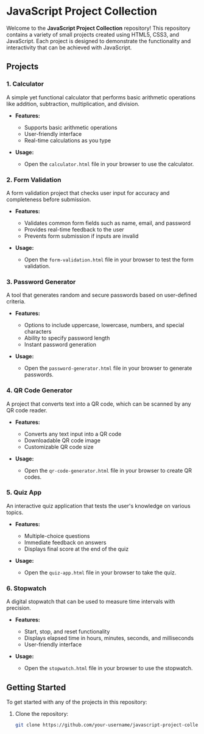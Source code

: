 # JavaScript Project Collection

Welcome to the **JavaScript Project Collection** repository! This repository contains a variety of small projects created using HTML5, CSS3, and JavaScript. Each project is designed to demonstrate the functionality and interactivity that can be achieved with JavaScript.

## Projects

### 1. Calculator
A simple yet functional calculator that performs basic arithmetic operations like addition, subtraction, multiplication, and division.

- **Features:**
  - Supports basic arithmetic operations
  - User-friendly interface
  - Real-time calculations as you type

- **Usage:**
  - Open the `calculator.html` file in your browser to use the calculator.

### 2. Form Validation
A form validation project that checks user input for accuracy and completeness before submission.

- **Features:**
  - Validates common form fields such as name, email, and password
  - Provides real-time feedback to the user
  - Prevents form submission if inputs are invalid

- **Usage:**
  - Open the `form-validation.html` file in your browser to test the form validation.

### 3. Password Generator
A tool that generates random and secure passwords based on user-defined criteria.

- **Features:**
  - Options to include uppercase, lowercase, numbers, and special characters
  - Ability to specify password length
  - Instant password generation

- **Usage:**
  - Open the `password-generator.html` file in your browser to generate passwords.

### 4. QR Code Generator
A project that converts text into a QR code, which can be scanned by any QR code reader.

- **Features:**
  - Converts any text input into a QR code
  - Downloadable QR code image
  - Customizable QR code size

- **Usage:**
  - Open the `qr-code-generator.html` file in your browser to create QR codes.

### 5. Quiz App
An interactive quiz application that tests the user's knowledge on various topics.

- **Features:**
  - Multiple-choice questions
  - Immediate feedback on answers
  - Displays final score at the end of the quiz

- **Usage:**
  - Open the `quiz-app.html` file in your browser to take the quiz.

### 6. Stopwatch
A digital stopwatch that can be used to measure time intervals with precision.

- **Features:**
  - Start, stop, and reset functionality
  - Displays elapsed time in hours, minutes, seconds, and milliseconds
  - User-friendly interface

- **Usage:**
  - Open the `stopwatch.html` file in your browser to use the stopwatch.

## Getting Started

To get started with any of the projects in this repository:

1. Clone the repository:
   ```bash
   git clone https://github.com/your-username/javascript-project-collection.git

